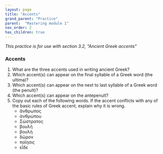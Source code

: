 ```yaml
---
layout: page
title: "Accents"
grand_parent: "Practice"
parent:  "Mastering module 1"
nav_order: 2
has_children: true
---
```




*This practice is for use with section 3.2, "Ancient Greek accents"*



### Accents


1. What are the three accents used in writing ancient Greek?
2. Which accent(s) can appear on the final syllable of a Greek word (the ultima)?
3. Which accent(s) can appear on the next to last syllable of a Greek word (the penult)?
4. Which accent(s) can appear on the antepenult?
5. Copy out each of the following words. If the accent conflicts with any of the basic rules of Greek accent, explain why it is wrong.
    - ἄνθρωπος
    - ἀνθρώπου
    - Σὼστρατος 
    - βουλή
    - βουλὴ
    - δώρον
    - ποῖησις
    - εἶδε
    
